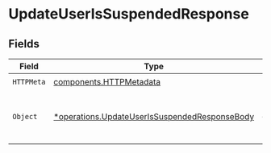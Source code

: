 # UpdateUserIsSuspendedResponse


## Fields

| Field                                                                                                         | Type                                                                                                          | Required                                                                                                      | Description                                                                                                   |
| ------------------------------------------------------------------------------------------------------------- | ------------------------------------------------------------------------------------------------------------- | ------------------------------------------------------------------------------------------------------------- | ------------------------------------------------------------------------------------------------------------- |
| `HTTPMeta`                                                                                                    | [components.HTTPMetadata](../../models/components/httpmetadata.md)                                            | :heavy_check_mark:                                                                                            | N/A                                                                                                           |
| `Object`                                                                                                      | [*operations.UpdateUserIsSuspendedResponseBody](../../models/operations/updateuserissuspendedresponsebody.md) | :heavy_minus_sign:                                                                                            | User suspension status updated successfully.                                                                  |